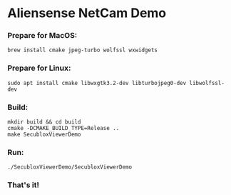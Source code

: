 # Aliensense NetCam Demo

### Prepare for MacOS:

```
brew install cmake jpeg-turbo wolfssl wxwidgets
```

### Prepare for Linux:

```
sudo apt install cmake libwxgtk3.2-dev libturbojpeg0-dev libwolfssl-dev
```

### Build:

```
mkdir build && cd build
cmake -DCMAKE_BUILD_TYPE=Release ..
make SecubloxViewerDemo
```

### Run:

```
./SecubloxViewerDemo/SecubloxViewerDemo
```

### That's it!